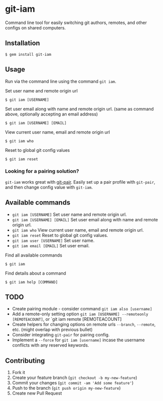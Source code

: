 # git-iam

Command line tool for easily switching git authors, remotes, and other configs on shared computers.

## Installation

```
$ gem install git-iam
```

## Usage

Run via the command line using the command `git iam`.

Set user name and remote origin url

```
$ git iam [USERNAME]
```

Set user email along with name and remote origin url. (same as command above, optionally accepting an email address)

```
$ git iam [USERNAME] [EMAIL]
```

View current user name, email and remote origin url

```
$ git iam who
```

Reset to global git config values

```
$ git iam reset
```

### Looking for a pairing solution?

`git-iam` works great with [git-pair](https://github.com/chrisk/git-pair). Easily set up a pair profile with `git-pair`, and then change config value with `git-iam`.

## Available commands

* `git iam [USERNAME]` Set user name and remote origin url.
* `git iam [USERNAME] [EMAIL]` Set user email along with name and remote origin url.
* `git iam who` View current user name, email and remote origin url.
* `git iam reset` Reset to global git config values.
* `git iam user [USERNAME]` Set user name.
* `git iam email [EMAIL]` Set user email.

Find all available commands

```
$ git iam
```

Find details about a command

```
$ git iam help [COMMAND]
```

## TODO

* Create pairing module - consider command `git iam also [username]`
* Add a remote-only setting option `git iam [USERNAME] --remoteonly [REMOTEACOUNT]`, or `git iam remote [REMOTEACOUNT]
* Create helpers for changing options on remote urls `--branch`, `--remote`, etc. (might overlap with previous bullet)
* Consider integrating `git-pair` for pairing config.
* Implement a `--force` for `git iam [username]` incase the username conflicts with any reserved keywords.

## Contributing

1. Fork it
2. Create your feature branch (`git checkout -b my-new-feature`)
3. Commit your changes (`git commit -am 'Add some feature'`)
4. Push to the branch (`git push origin my-new-feature`)
5. Create new Pull Request
